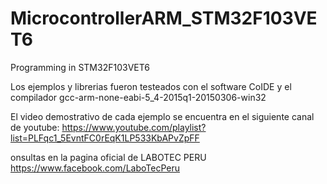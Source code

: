# MicrocontrollerARM_STM32F103VET6
Programming in STM32F103VET6

Los ejemplos y librerias fueron testeados con el software CoIDE
y el compilador gcc-arm-none-eabi-5_4-2015q1-20150306-win32

El video demostrativo de cada ejemplo se encuentra en el siguiente canal de youtube:
https://www.youtube.com/playlist?list=PLFqc1_5EvntFC0rEqK1LP533KbAPvZpFF

onsultas en la pagina oficial de LABOTEC PERU https://www.facebook.com/LaboTecPeru
